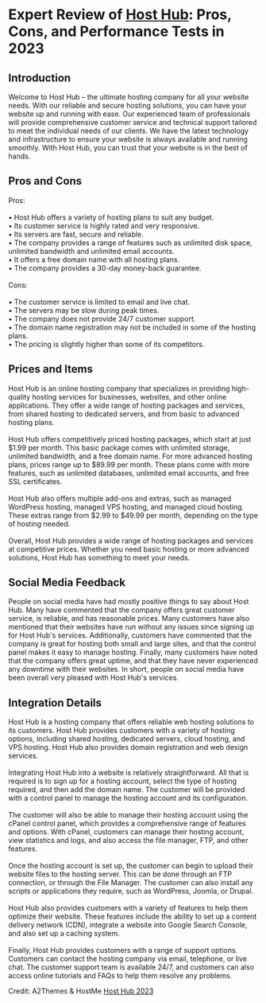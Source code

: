 <h1>Expert Review of <a href="https://a2themes.com/host-hub-reviews">Host Hub</a>: Pros, Cons, and Performance Tests in 2023</h1>
<h2>Introduction</h2>
Welcome to Host Hub – the ultimate hosting company for all your website needs. With our reliable and secure hosting solutions, you can have your website up and running with ease. Our experienced team of professionals will provide comprehensive customer service and technical support tailored to meet the individual needs of our clients. We have the latest technology and infrastructure to ensure your website is always available and running smoothly. With Host Hub, you can trust that your website is in the best of hands.
<h2>Pros and Cons</h2>
Pros:<br><br>• Host Hub offers a variety of hosting plans to suit any budget.<br>• Its customer service is highly rated and very responsive.<br>• Its servers are fast, secure and reliable.<br>• The company provides a range of features such as unlimited disk space, unlimited bandwidth and unlimited email accounts.<br>• It offers a free domain name with all hosting plans.<br>• The company provides a 30-day money-back guarantee.<br><br>Cons:<br><br>• The customer service is limited to email and live chat.<br>• The servers may be slow during peak times.<br>• The company does not provide 24/7 customer support.<br>• The domain name registration may not be included in some of the hosting plans.<br>• The pricing is slightly higher than some of its competitors.
<h2>Prices and Items</h2>
Host Hub is an online hosting company that specializes in providing high-quality hosting services for businesses, websites, and other online applications. They offer a wide range of hosting packages and services, from shared hosting to dedicated servers, and from basic to advanced hosting plans. <br><br>Host Hub offers competitively priced hosting packages, which start at just $1.99 per month. This basic package comes with unlimited storage, unlimited bandwidth, and a free domain name. For more advanced hosting plans, prices range up to $89.99 per month. These plans come with more features, such as unlimited databases, unlimited email accounts, and free SSL certificates. <br><br>Host Hub also offers multiple add-ons and extras, such as managed WordPress hosting, managed VPS hosting, and managed cloud hosting. These extras range from $2.99 to $49.99 per month, depending on the type of hosting needed. <br><br>Overall, Host Hub provides a wide range of hosting packages and services at competitive prices. Whether you need basic hosting or more advanced solutions, Host Hub has something to meet your needs.
<h2>Social Media Feedback</h2>
People on social media have had mostly positive things to say about Host Hub. Many have commented that the company offers great customer service, is reliable, and has reasonable prices. Many customers have also mentioned that their websites have run without any issues since signing up for Host Hub's services. Additionally, customers have commented that the company is great for hosting both small and large sites, and that the control panel makes it easy to manage hosting. Finally, many customers have noted that the company offers great uptime, and that they have never experienced any downtime with their websites. In short, people on social media have been overall very pleased with Host Hub's services.
<h2>Integration Details</h2>
Host Hub is a hosting company that offers reliable web hosting solutions to its customers. Host Hub provides customers with a variety of hosting options, including shared hosting, dedicated servers, cloud hosting, and VPS hosting. Host Hub also provides domain registration and web design services.<br><br>Integrating Host Hub into a website is relatively straightforward. All that is required is to sign up for a hosting account, select the type of hosting required, and then add the domain name. The customer will be provided with a control panel to manage the hosting account and its configuration.<br><br>The customer will also be able to manage their hosting account using the cPanel control panel, which provides a comprehensive range of features and options. With cPanel, customers can manage their hosting account, view statistics and logs, and also access the file manager, FTP, and other features.<br><br>Once the hosting account is set up, the customer can begin to upload their website files to the hosting server. This can be done through an FTP connection, or through the File Manager. The customer can also install any scripts or applications they require, such as WordPress, Joomla, or Drupal.<br><br>Host Hub also provides customers with a variety of features to help them optimize their website. These features include the ability to set up a content delivery network (CDN), integrate a website into Google Search Console, and also set up a caching system.<br><br>Finally, Host Hub provides customers with a range of support options. Customers can contact the hosting company via email, telephone, or live chat. The customer support team is available 24/7, and customers can also access online tutorials and FAQs to help them resolve any problems.
<p>Credit: A2Themes & HostMe <a href="https://a2themes.com/host-hub-reviews">Host Hub 2023</a></p>
